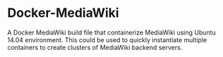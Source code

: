 # Docker-MediaWiki
A Docker MediaWiki build file that containerize MediaWiki using Ubuntu 14.04 environment. This could be used to quickly instantiate multiple containers to create clusters of MediaWiki backend servers.

